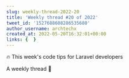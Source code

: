 ```yaml
---
slug: weekly-thread-2022-20
title: 'Weekly thread #20 of 2022'
tweet_id: '1527688608286535680'
author_username: archtechx
created_at: 2022-05-20T16:32:01+00:00
links: {  }
---
```

🔥 This week's code tips for Laravel developers

A weekly thread 🧵